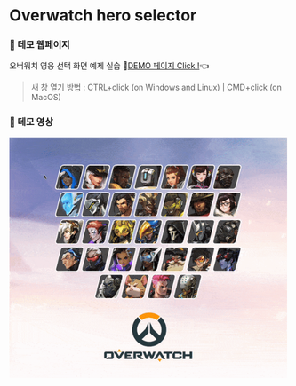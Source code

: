 # Overwatch hero selector

### 🚀 데모 웹페이지

오버워치 영웅 선택 화면 예제 실습 🔗[DEMO 페이지 Click !](https://overwatch-hero-selector-vanilla-woad.vercel.app/)👈

> 새 창 열기 방법 : CTRL+click (on Windows and Linux) | CMD+click (on MacOS)

### 🎥 데모 영상

<img src="./readme_assets/demo.gif" align="center" style="width: 500px" alt="데모 영상" />
